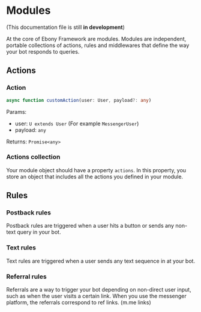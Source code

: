 # Modules

(This documentation file is still **in development**)

At the core of Ebony Framework are modules. Modules are independent, portable collections of actions, rules and middlewares that define the way your bot responds to queries.

## Actions

### Action

```typescript
async function customAction(user: User, payload?: any)
```

Params:

* user: `U extends User` (For example `MessengerUser`)
* payload: `any`

Returns: `Promise<any>`

### Actions collection

Your module object should have a property `actions`. In this property, you store an object that includes all the actions you defined in your module.

## Rules

### Postback rules

Postback rules are triggered when a user hits a button or sends any non-text query in your bot.

### Text rules

Text rules are triggered when a user sends any text sequence in at your bot.

### Referral rules

Referrals are a way to trigger your bot depending on non-direct user input, such as when the user visits a certain link. When you use the messenger platform, the referrals correspond to ref links. (m.me links)
